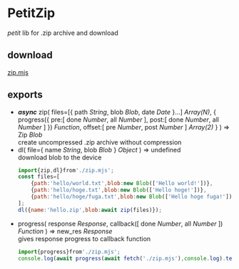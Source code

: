# PetitZip
*petit* lib for .zip archive and download

## download
[zip.mjs](../zip.mjs)

## exports
- ***async*** zip( files=[{ path *String*, blob *Blob*, date *Date* }...] *Array(N)*, { progress({ pre:[ done *Number*, all *Number* ], post:[ done *Number*, all *Number* ] }) *Function*, offset:[ pre *Number*, post *Number* ] *Array(2)* } ) => Zip *Blob*  
	create uncompressed .zip archive without compression
- dl( file={ name *String*, blob *Blob* } *Object* ) => undefined  
	download blob to the device
	```js
	import{zip,dl}from'./zip.mjs';
	const files=[
		{path:'hello/world.txt',blob:new Blob(['Hello world!'])},
		{path:'hello/hoge.txt',blob:new Blob(['Hello hoge!'])},
		{path:'hello/hoge/fuga.txt',blob:new Blob(['Hello hoge fuga!'])}
	];
	dl({name:'hello.zip',blob:await zip(files)});
	```
- progress( response *Response*, callback([ done *Number*, all *Number* ]) *Function* ) => new_res *Response*  
	gives response progress to callback function
	```js
	import{progress}from'./zip.mjs';
	console.log(await progress(await fetch('./zip.mjs'),console.log).text());
	```

